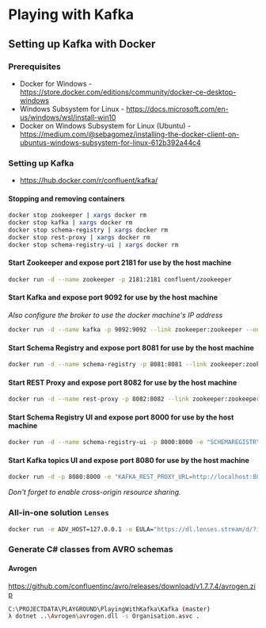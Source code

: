 ﻿# Playing with Kafka

## Setting up Kafka with Docker

### Prerequisites

* Docker for Windows - https://store.docker.com/editions/community/docker-ce-desktop-windows
* Windows Subsystem for Linux - https://docs.microsoft.com/en-us/windows/wsl/install-win10
* Docker on Windows Subsystem for Linux (Ubuntu) - https://medium.com/@sebagomez/installing-the-docker-client-on-ubuntus-windows-subsystem-for-linux-612b392a44c4

### Setting up Kafka

* https://hub.docker.com/r/confluent/kafka/

#### Stopping and removing containers

```bash
docker stop zookeeper | xargs docker rm
docker stop kafka | xargs docker rm
docker stop schema-registry | xargs docker rm
docker stop rest-proxy | xargs docker rm
docker stop schema-registry-ui | xargs docker rm
```

#### Start Zookeeper and expose port 2181 for use by the host machine

```bash
docker run -d --name zookeeper -p 2181:2181 confluent/zookeeper
```

#### Start Kafka and expose port 9092 for use by the host machine

*Also configure the broker to use the docker machine's IP address*

```bash
docker run -d --name kafka -p 9092:9092 --link zookeeper:zookeeper --env KAFKA_ADVERTISED_HOST_NAME=[DOCKER_HOST_IP] confluent/kafka
```

#### Start Schema Registry and expose port 8081 for use by the host machine

```bash
docker run -d --name schema-registry -p 8081:8081 --link zookeeper:zookeeper --link kafka:kafka confluent/schema-registry
```

#### Start REST Proxy and expose port 8082 for use by the host machine

```bash
docker run -d --name rest-proxy -p 8082:8082 --link zookeeper:zookeeper --link kafka:kafka --link schema-registry:schema-registry confluent/rest-proxy
```

#### Start Schema Registry UI and expose port 8000 for use by the host machine

```bash
docker run -d --name schema-registry-ui -p 8000:8000 -e "SCHEMAREGISTRY_URL=http://localhost:8081" landoop/schema-registry-ui
```

#### Start Kafka topics UI and expose port 8080 for use by the host machine

```bash
docker run -d -p 8080:8000 -e "KAFKA_REST_PROXY_URL=http://localhost:8082" -e "PROXY=true" landoop/kafka-topics-ui
```

*Don't forget to enable cross-origin resource sharing.*

### All-in-one solution `Lenses`

```bash
docker run -e ADV_HOST=127.0.0.1 -e EULA="https://dl.lenses.stream/d/?id=[LICENSEKEY]" --rm -p 3030:3030 -p 9092:9092 -p 2181:2181 -p 8081:8081 -p 9581:9581 -p 9582:9582 -p 9584:9584 -p 9585:9585 landoop/kafka-lenses-dev
```

### Generate C# classes from AVRO schemas

#### Avrogen

https://github.com/confluentinc/avro/releases/download/v1.7.7.4/avrogen.zip

```bash
C:\PROJECTDATA\PLAYGROUND\PlayingWithKafka\Kafka (master)
λ dotnet ..\Avrogen\avrogen.dll -s Organisation.asvc .
```